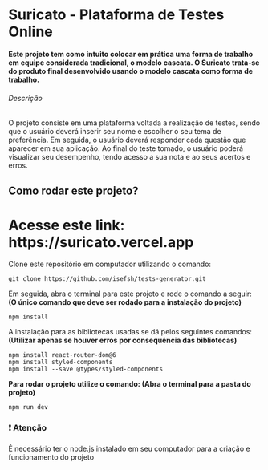 # Suricato - Plataforma de Testes Online
<aside><strong>Este projeto tem como intuito colocar em prática uma forma de trabalho em equipe considerada tradicional, o modelo cascata. 
O Suricato trata-se do produto final desenvolvido usando o modelo cascata como forma de trabalho.</strong></aside>

###### Descrição
<p>O projeto consiste em uma plataforma voltada a realização de testes, sendo que o usuário deverá inserir seu nome e escolher o seu tema de preferência. 
Em seguida, o usuário deverá responder cada questão que aparecer em sua aplicação. Ao final do teste tomado, o usuário poderá visualizar seu desempenho, 
tendo acesso a sua nota e ao seus acertos e erros.</p>

## Como rodar este projeto?

<h1>Acesse este link: https://suricato.vercel.app</h1>

<p>Clone este repositório em computador utilizando o comando:</p>

```
git clone https://github.com/isefsh/tests-generator.git
```

<p>Em seguida, abra o terminal para este projeto e rode o comando a seguir: <strong>(O único comando que deve ser rodado para a instalação do projeto)</strong></p>

```
npm install
```

<p>A instalação para as bibliotecas usadas se dá pelos seguintes comandos: <strong>(Utilizar apenas se houver erros por consequência das bibliotecas)</strong></p>

```
npm install react-router-dom@6
npm install styled-components
npm install --save @types/styled-components
```

<p><strong>Para rodar o projeto utilize o comando: (Abra o terminal para a pasta do projeto)</strong></p>

```
npm run dev
```

### :heavy_exclamation_mark: Atenção
<p>É necessário ter o node.js instalado em seu computador para a criação e funcionamento do projeto</p>

